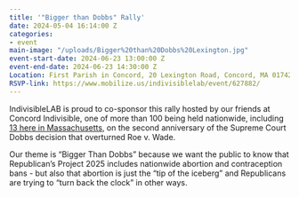 ```yaml
---
title: '"Bigger than Dobbs" Rally'
date: 2024-05-04 16:14:00 Z
categories:
- event
main-image: "/uploads/Bigger%20than%20Dobbs%20Lexington.jpg"
event-start-date: 2024-06-23 13:00:00 Z
event-end-date: 2024-06-23 14:30:00 Z
Location: First Parish in Concord, 20 Lexington Road, Concord, MA 01742
RSVP-link: https://www.mobilize.us/indivisiblelab/event/627882/
---
```


IndivisibleLAB is proud to co-sponsor this rally hosted by our friends at Concord Indivisible, one of more than 100 being held nationwide, including [13 here in Massachusetts](https://mcusercontent.com/448f2617a0ea6d2c20e5c403c/files/3f6d4b2a-efa6-0612-ef3f-2d73dfc7c0b6/Event_Locations_5_.pdf), on the second anniversary of the Supreme Court Dobbs decision that overturned Roe v. Wade. 

Our theme is “Bigger Than Dobbs”  because we want the public to know that Republican’s Project 2025 includes nationwide abortion and contraception bans - but also that abortion is just the “tip of the iceberg” and Republicans are trying to “turn back the clock” in other ways.